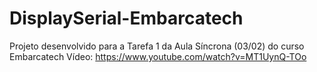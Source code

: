 # DisplaySerial-Embarcatech
Projeto desenvolvido para a Tarefa 1 da Aula Síncrona (03/02) do curso Embarcatech
Vídeo: https://www.youtube.com/watch?v=MT1UynQ-TOo
